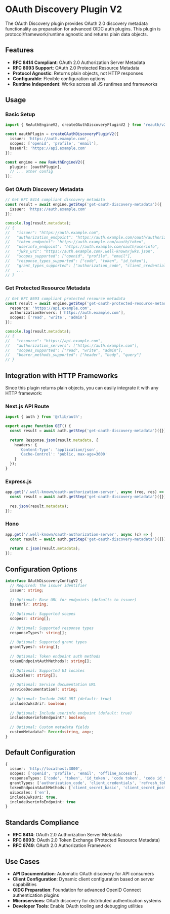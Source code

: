 # OAuth Discovery Plugin V2

The OAuth Discovery plugin provides OAuth 2.0 discovery metadata functionality as preparation for advanced OIDC auth plugins. This plugin is protocol/framework/runtime agnostic and returns plain data objects.

## Features

- **RFC 8414 Compliant**: OAuth 2.0 Authorization Server Metadata
- **RFC 8693 Support**: OAuth 2.0 Protected Resource Metadata
- **Protocol Agnostic**: Returns plain objects, not HTTP responses
- **Configurable**: Flexible configuration options
- **Runtime Independent**: Works across all JS runtimes and frameworks

## Usage

### Basic Setup

```typescript
import { ReAuthEngineV2, createOAuthDiscoveryPluginV2 } from 'reauth/v2';

const oauthPlugin = createOAuthDiscoveryPluginV2({
  issuer: 'https://auth.example.com',
  scopes: ['openid', 'profile', 'email'],
  baseUrl: 'https://api.example.com'
});

const engine = new ReAuthEngineV2({
  plugins: [oauthPlugin],
  // ... other config
});
```

### Get OAuth Discovery Metadata

```typescript
// Get RFC 8414 compliant discovery metadata
const result = await engine.getStep('get-oauth-discovery-metadata')({
  issuer: 'https://auth.example.com'
});

console.log(result.metadata);
// {
//   "issuer": "https://auth.example.com",
//   "authorization_endpoint": "https://auth.example.com/oauth/authorize",
//   "token_endpoint": "https://auth.example.com/oauth/token",
//   "userinfo_endpoint": "https://auth.example.com/oauth/userinfo",
//   "jwks_uri": "https://auth.example.com/.well-known/jwks.json",
//   "scopes_supported": ["openid", "profile", "email"],
//   "response_types_supported": ["code", "token", "id_token"],
//   "grant_types_supported": ["authorization_code", "client_credentials"],
//   ...
// }
```

### Get Protected Resource Metadata

```typescript
// Get RFC 8693 compliant protected resource metadata
const result = await engine.getStep('get-oauth-protected-resource-metadata')({
  resource: 'https://api.example.com',
  authorizationServers: ['https://auth.example.com'],
  scopes: ['read', 'write', 'admin']
});

console.log(result.metadata);
// {
//   "resource": "https://api.example.com",
//   "authorization_servers": ["https://auth.example.com"],
//   "scopes_supported": ["read", "write", "admin"],
//   "bearer_methods_supported": ["header", "body", "query"]
// }
```

## Integration with HTTP Frameworks

Since this plugin returns plain objects, you can easily integrate it with any HTTP framework:

### Next.js API Route

```typescript
import { auth } from '@/lib/auth';

export async function GET() {
  const result = await auth.getStep('get-oauth-discovery-metadata')({});
  
  return Response.json(result.metadata, {
    headers: {
      'Content-Type': 'application/json',
      'Cache-Control': 'public, max-age=3600'
    }
  });
}
```

### Express.js

```typescript
app.get('/.well-known/oauth-authorization-server', async (req, res) => {
  const result = await auth.getStep('get-oauth-discovery-metadata')({});
  
  res.json(result.metadata);
});
```

### Hono

```typescript
app.get('/.well-known/oauth-authorization-server', async (c) => {
  const result = await auth.getStep('get-oauth-discovery-metadata')({});
  
  return c.json(result.metadata);
});
```

## Configuration Options

```typescript
interface OAuthDiscoveryConfigV2 {
  // Required: The issuer identifier
  issuer: string;
  
  // Optional: Base URL for endpoints (defaults to issuer)
  baseUrl?: string;
  
  // Optional: Supported scopes
  scopes?: string[];
  
  // Optional: Supported response types
  responseTypes?: string[];
  
  // Optional: Supported grant types
  grantTypes?: string[];
  
  // Optional: Token endpoint auth methods
  tokenEndpointAuthMethods?: string[];
  
  // Optional: Supported UI locales
  uiLocales?: string[];
  
  // Optional: Service documentation URL
  serviceDocumentation?: string;
  
  // Optional: Include JWKS URI (default: true)
  includeJwksUri?: boolean;
  
  // Optional: Include userinfo endpoint (default: true)
  includeUserinfoEndpoint?: boolean;
  
  // Optional: Custom metadata fields
  customMetadata?: Record<string, any>;
}
```

## Default Configuration

```typescript
{
  issuer: 'http://localhost:3000',
  scopes: ['openid', 'profile', 'email', 'offline_access'],
  responseTypes: ['code', 'token', 'id_token', 'code token', 'code id_token', 'token id_token', 'code token id_token'],
  grantTypes: ['authorization_code', 'client_credentials', 'refresh_token', 'urn:ietf:params:oauth:grant-type:device_code'],
  tokenEndpointAuthMethods: ['client_secret_basic', 'client_secret_post', 'private_key_jwt', 'client_secret_jwt'],
  uiLocales: ['en'],
  includeJwksUri: true,
  includeUserinfoEndpoint: true
}
```

## Standards Compliance

- **RFC 8414**: OAuth 2.0 Authorization Server Metadata
- **RFC 8693**: OAuth 2.0 Token Exchange (Protected Resource Metadata)
- **RFC 6749**: OAuth 2.0 Authorization Framework

## Use Cases

- **API Documentation**: Automatic OAuth discovery for API consumers
- **Client Configuration**: Dynamic client configuration based on server capabilities
- **OIDC Preparation**: Foundation for advanced OpenID Connect authentication plugins
- **Microservices**: OAuth discovery for distributed authentication systems
- **Developer Tools**: Enable OAuth tooling and debugging utilities